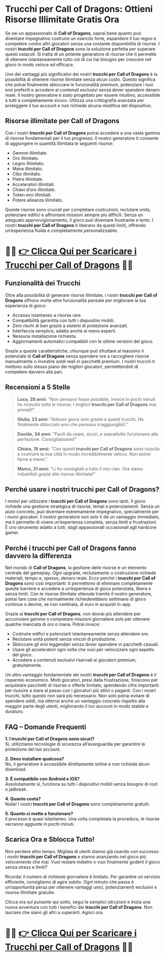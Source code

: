 <h1>Trucchi per Call of Dragons: Ottieni Risorse Illimitate Gratis Ora</h1>

<p>Se sei un appassionato di <strong>Call of Dragons</strong>, saprai bene quanto può diventare impegnativo costruire un esercito forte, espandere il tuo regno e competere contro altri giocatori senza una costante disponibilità di risorse. I nostri <strong>trucchi per Call of Dragons</strong> sono la soluzione perfetta per superare questi ostacoli. Si tratta di un potente generatore di risorse che ti permette di ottenere istantaneamente tutto ciò di cui hai bisogno per crescere nel gioco in modo veloce ed efficace.</p>

<p>Uno dei vantaggi più significativi dei nostri <strong>trucchi per Call of Dragons</strong> è la possibilità di ottenere risorse illimitate senza alcun costo. Questo significa che potrai finalmente sbloccare le funzionalità premium, potenziare i tuoi eroi preferiti e accedere ai contenuti esclusivi senza dover spendere denaro reale. Il nostro generatore è stato progettato per essere intuitivo, accessibile a tutti e completamente sicuro. Utilizza una crittografia avanzata per proteggere il tuo account e non richiede alcuna modifica del dispositivo.</p>

<h2>Risorse illimitate per Call of Dragons</h2>

<p>Con i nostri <strong>trucchi per Call of Dragons</strong> potrai accedere a una vasta gamma di risorse fondamentali per il tuo progresso. Il nostro generatore ti consente di aggiungere in quantità illimitata le seguenti risorse:</p>

<ul>
  <li>Gemme illimitate.</li>
  <li>Oro illimitato.</li>
  <li>Legno illimitato.</li>
  <li>Mana illimitato.</li>
  <li>Cibo illimitato.</li>
  <li>Pietre illimitate.</li>
  <li>Acceleratori illimitati.</li>
  <li>Chiavi d’oro illimitate.</li>
  <li>Token eroi illimitati.</li>
  <li>Potere alleanza illimitato.</li>
</ul>

<p>Queste risorse sono cruciali per completare costruzioni, reclutare unità, potenziare edifici e affrontare missioni sempre più difficili. Senza un adeguato approvvigionamento, il gioco può diventare frustrante e lento. I nostri <strong>trucchi per Call of Dragons</strong> ti liberano da questi limiti, offrendo un’esperienza fluida e completamente personalizzabile.</p>

# 🔴🔴 **[👉 Clicca Qui per Scaricare i Trucchi per Call of Dragons](https://tinyurl.com/SfidaInMano)** 🔴🔴

<h2>Funzionalità dei Trucchi</h2>

<p>Oltre alla possibilità di generare risorse illimitate, i nostri <strong>trucchi per Call of Dragons</strong> offrono molte altre funzionalità pensate per migliorare la tua esperienza di gioco:</p>

<ul>
  <li>Accesso istantaneo a risorse rare.</li>
  <li>Compatibilità garantita con tutti i dispositivi mobili.</li>
  <li>Zero rischi di ban grazie a sistemi di protezione avanzati.</li>
  <li>Interfaccia semplice, adatta anche ai meno esperti.</li>
  <li>Nessuna installazione richiesta.</li>
  <li>Aggiornamenti automatici compatibili con le ultime versioni del gioco.</li>
</ul>

<p>Grazie a queste caratteristiche, chiunque può sfruttare al massimo il potenziale di <strong>Call of Dragons</strong> senza spendere ore a raccogliere risorse manualmente o investire soldi reali in pacchetti premium. I nostri trucchi ti mettono sullo stesso piano dei migliori giocatori, permettendoti di competere davvero alla pari.</p>

<h2>Recensioni a 5 Stelle</h2>

<blockquote><strong>Luca, 28 anni:</strong> "Non pensavo fosse possibile, invece in pochi minuti ho ricevuto tutte le risorse. I migliori <strong>trucchi per Call of Dragons</strong> mai provati!"</blockquote>

<blockquote><strong>Giulia, 23 anni:</strong> "Adesso gioco solo grazie a questi trucchi. Ho finalmente sbloccato eroi che pensavo irraggiungibili."</blockquote>

<blockquote><strong>Davide, 34 anni:</strong> "Facili da usare, sicuri, e soprattutto funzionano alla perfezione. Consigliatissimi!"</blockquote>

<blockquote><strong>Chiara, 19 anni:</strong> "Con questi <strong>trucchi per Call of Dragons</strong> sono riuscita a costruire la mia città in modo incredibilmente veloce. Non potrei farne a meno."</blockquote>

<blockquote><strong>Marco, 31 anni:</strong> "Li ho consigliati a tutto il mio clan. Ora siamo imbattibili grazie alle risorse illimitate!"</blockquote>

<h2>Perché usare i nostri trucchi per Call of Dragons?</h2>

<p>I motivi per utilizzare i <strong>trucchi per Call of Dragons</strong> sono tanti. Il gioco richiede una gestione strategica di risorse, tempi e potenziamenti. Senza un aiuto concreto, può diventare estremamente impegnativo, specialmente per i nuovi giocatori. Il nostro generatore non solo ti dà un vantaggio immediato, ma ti permette di vivere un’esperienza completa, senza limiti e frustrazioni. È uno strumento adatto a tutti, dagli appassionati occasionali agli hardcore gamer.</p>

<h2>Perché i trucchi per Call of Dragons fanno davvero la differenza</h2>

<p>Nel mondo di <strong>Call of Dragons</strong>, la gestione delle risorse è un elemento centrale del gameplay. Ogni upgrade, reclutamento o costruzione richiede materiali, tempo e, spesso, denaro reale. Ecco perché i <strong>trucchi per Call of Dragons</strong> sono così importanti: ti permettono di eliminare completamente queste barriere e accedere a un’esperienza di gioco potenziata, libera e senza limiti. Con le risorse illimitate ottenute tramite il nostro generatore, potrai fare cose che normalmente richiederebbero settimane di gioco continuo o decine, se non centinaia, di euro in acquisti in-app.</p>

<p>Grazie ai <strong>trucchi per Call of Dragons</strong>, non dovrai più attendere per accumulare gemme o completare missioni giornaliere solo per ottenere qualche manciata di oro o mana. Potrai invece:</p>

<ul>
  <li>Costruire edifici e potenziarli istantaneamente senza attendere ore.</li>
  <li>Reclutare unità potenti senza vincoli di produzione.</li>
  <li>Sbloccare gli eroi leggendari senza dover spendere in pacchetti casuali.</li>
  <li>Usare gli acceleratori ogni volta che vuoi per velocizzare ogni aspetto del gioco.</li>
  <li>Accedere a contenuti esclusivi riservati ai giocatori premium, gratuitamente.</li>
</ul>

<p>Un altro vantaggio fondamentale dei nostri <strong>trucchi per Call of Dragons</strong> è il risparmio economico. Molti giocatori, presi dalla frustrazione, finiscono per acquistare pacchetti di risorse o offerte limitate, spendendo cifre importanti per riuscire a stare al passo con i giocatori più attivi o paganti. Con i nostri trucchi, tutto questo non sarà più necessario. Non solo potrai evitare di spendere soldi, ma otterrai anche un vantaggio concreto rispetto alla maggior parte degli utenti, migliorando il tuo account in modo stabile e duraturo.</p>

<h2>FAQ – Domande Frequenti</h2>

<p><strong>1. I trucchi per Call of Dragons sono sicuri?</strong><br>
Sì, utilizziamo tecnologie di sicurezza all’avanguardia per garantire la protezione del tuo account.</p>

<p><strong>2. Devo installare qualcosa?</strong><br>
No, il generatore è accessibile direttamente online e non richiede alcun download.</p>

<p><strong>3. È compatibile con Android e iOS?</strong><br>
Assolutamente sì, funziona su tutti i dispositivi mobili senza bisogno di root o jailbreak.</p>

<p><strong>4. Quanto costa?</strong><br>
Nulla! I nostri <strong>trucchi per Call of Dragons</strong> sono completamente gratuiti.</p>

<p><strong>5. Quanto ci mette a funzionare?</strong><br>
Il processo è quasi istantaneo. Una volta completata la procedura, le risorse verranno aggiunte in pochi minuti.</p>

<h2>Scarica Ora e Sblocca Tutto!</h2>

<p>Non perdere altro tempo. Migliaia di utenti stanno già usando con successo i nostri <strong>trucchi per Call of Dragons</strong> e stanno avanzando nel gioco più velocemente che mai. Vuoi restare indietro o vuoi finalmente goderti il gioco senza stress e limiti?</p>

<p>Ricorda: il numero di richieste giornaliere è limitato. Per garantire un servizio efficiente, consigliamo di agire subito. Ogni minuto che passa è un’opportunità persa per ottenere vantaggi unici, potenziamenti esclusivi e risorse illimitate gratuite.</p>

<p>Clicca ora sul pulsante qui sotto, segui le semplici istruzioni e inizia una nuova avventura con tutti i benefici dei <strong>trucchi per Call of Dragons</strong>. Non lasciare che siano gli altri a superarti. Agisci ora.</p>

# 🔴🔴 **[👉 Clicca Qui per Scaricare i Trucchi per Call of Dragons](https://tinyurl.com/SfidaInMano)** 🔴🔴

